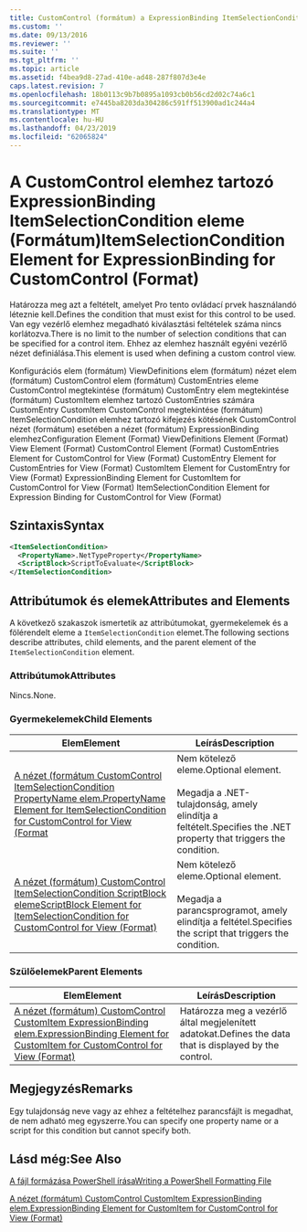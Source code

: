 ```yaml
---
title: CustomControl (formátum) a ExpressionBinding ItemSelectionCondition eleme |} A Microsoft Docs
ms.custom: ''
ms.date: 09/13/2016
ms.reviewer: ''
ms.suite: ''
ms.tgt_pltfrm: ''
ms.topic: article
ms.assetid: f4bea9d8-27ad-410e-ad48-287f807d3e4e
caps.latest.revision: 7
ms.openlocfilehash: 18b0113c9b7b0895a1093cb0b56cd2d02c74a6c1
ms.sourcegitcommit: e7445ba8203da304286c591ff513900ad1c244a4
ms.translationtype: MT
ms.contentlocale: hu-HU
ms.lasthandoff: 04/23/2019
ms.locfileid: "62065824"
---
```

# <a name="itemselectioncondition-element-for-expressionbinding-for-customcontrol-format"></a><span data-ttu-id="eb305-102">A CustomControl elemhez tartozó ExpressionBinding ItemSelectionCondition eleme (Formátum)</span><span class="sxs-lookup"><span data-stu-id="eb305-102">ItemSelectionCondition Element for ExpressionBinding for CustomControl (Format)</span></span>

<span data-ttu-id="eb305-103">Határozza meg azt a feltételt, amelyet Pro tento ovládací prvek használandó léteznie kell.</span><span class="sxs-lookup"><span data-stu-id="eb305-103">Defines the condition that must exist for this control to be used.</span></span> <span data-ttu-id="eb305-104">Van egy vezérlő elemhez megadható kiválasztási feltételek száma nincs korlátozva.</span><span class="sxs-lookup"><span data-stu-id="eb305-104">There is no limit to the number of selection conditions that can be specified for a control item.</span></span> <span data-ttu-id="eb305-105">Ehhez az elemhez használt egyéni vezérlő nézet definiálása.</span><span class="sxs-lookup"><span data-stu-id="eb305-105">This element is used when defining a custom control view.</span></span>

<span data-ttu-id="eb305-106">Konfigurációs elem (formátum) ViewDefinitions elem (formátum) nézet elem (formátum) CustomControl elem (formátum) CustomEntries eleme CustomControl megtekintése (formátum) CustomEntry elem megtekintése (formátum) CustomItem elemhez tartozó CustomEntries számára CustomEntry CustomItem CustomControl megtekintése (formátum) ItemSelectionCondition elemhez tartozó kifejezés kötésének CustomControl nézet (formátum) esetében a nézet (formátum) ExpressionBinding elemhez</span><span class="sxs-lookup"><span data-stu-id="eb305-106">Configuration Element (Format) ViewDefinitions Element (Format) View Element (Format) CustomControl Element (Format) CustomEntries Element for CustomControl for View (Format) CustomEntry Element for CustomEntries for View (Format) CustomItem Element for CustomEntry for View (Format) ExpressionBinding Element for CustomItem for CustomControl for View (Format) ItemSelectionCondition Element for Expression Binding for CustomControl for View (Format)</span></span>

## <a name="syntax"></a><span data-ttu-id="eb305-107">Szintaxis</span><span class="sxs-lookup"><span data-stu-id="eb305-107">Syntax</span></span>

```xml
<ItemSelectionCondition>
  <PropertyName>.NetTypeProperty</PropertyName>
  <ScriptBlock>ScriptToEvaluate</ScriptBlock>
</ItemSelectionCondition>
```

## <a name="attributes-and-elements"></a><span data-ttu-id="eb305-108">Attribútumok és elemek</span><span class="sxs-lookup"><span data-stu-id="eb305-108">Attributes and Elements</span></span>

<span data-ttu-id="eb305-109">A következő szakaszok ismertetik az attribútumokat, gyermekelemek és a fölérendelt eleme a `ItemSelectionCondition` elemet.</span><span class="sxs-lookup"><span data-stu-id="eb305-109">The following sections describe attributes, child elements, and the parent element of the `ItemSelectionCondition` element.</span></span>

### <a name="attributes"></a><span data-ttu-id="eb305-110">Attribútumok</span><span class="sxs-lookup"><span data-stu-id="eb305-110">Attributes</span></span>

<span data-ttu-id="eb305-111">Nincs.</span><span class="sxs-lookup"><span data-stu-id="eb305-111">None.</span></span>

### <a name="child-elements"></a><span data-ttu-id="eb305-112">Gyermekelemek</span><span class="sxs-lookup"><span data-stu-id="eb305-112">Child Elements</span></span>

|<span data-ttu-id="eb305-113">Elem</span><span class="sxs-lookup"><span data-stu-id="eb305-113">Element</span></span>|<span data-ttu-id="eb305-114">Leírás</span><span class="sxs-lookup"><span data-stu-id="eb305-114">Description</span></span>|
|-------------|-----------------|
|[<span data-ttu-id="eb305-115">A nézet (formátum CustomControl ItemSelectionCondition PropertyName elem.</span><span class="sxs-lookup"><span data-stu-id="eb305-115">PropertyName Element for ItemSelectionCondition for CustomControl for View (Format</span></span>](./propertyname-element-for-itemselectioncondition-for-customcontrol-for-view-format.md)|<span data-ttu-id="eb305-116">Nem kötelező eleme.</span><span class="sxs-lookup"><span data-stu-id="eb305-116">Optional element.</span></span><br /><br /> <span data-ttu-id="eb305-117">Megadja a .NET-tulajdonság, amely elindítja a feltételt.</span><span class="sxs-lookup"><span data-stu-id="eb305-117">Specifies the .NET property that triggers the condition.</span></span>|
|[<span data-ttu-id="eb305-118">A nézet (formátum) CustomControl ItemSelectionCondition ScriptBlock eleme</span><span class="sxs-lookup"><span data-stu-id="eb305-118">ScriptBlock Element for ItemSelectionCondition for CustomControl for View (Format)</span></span>](./scriptblock-element-for-itemselectioncondition-for-customcontrol-for-view-format.md)|<span data-ttu-id="eb305-119">Nem kötelező eleme.</span><span class="sxs-lookup"><span data-stu-id="eb305-119">Optional element.</span></span><br /><br /> <span data-ttu-id="eb305-120">Megadja a parancsprogramot, amely elindítja a feltétel.</span><span class="sxs-lookup"><span data-stu-id="eb305-120">Specifies the script that triggers the condition.</span></span>|

### <a name="parent-elements"></a><span data-ttu-id="eb305-121">Szülőelemek</span><span class="sxs-lookup"><span data-stu-id="eb305-121">Parent Elements</span></span>

|<span data-ttu-id="eb305-122">Elem</span><span class="sxs-lookup"><span data-stu-id="eb305-122">Element</span></span>|<span data-ttu-id="eb305-123">Leírás</span><span class="sxs-lookup"><span data-stu-id="eb305-123">Description</span></span>|
|-------------|-----------------|
|[<span data-ttu-id="eb305-124">A nézet (formátum) CustomControl CustomItem ExpressionBinding elem.</span><span class="sxs-lookup"><span data-stu-id="eb305-124">ExpressionBinding Element for CustomItem for CustomControl for View (Format)</span></span>](./expressionbinding-element-for-customitem-for-customcontrol-for-view-format.md)|<span data-ttu-id="eb305-125">Határozza meg a vezérlő által megjelenített adatokat.</span><span class="sxs-lookup"><span data-stu-id="eb305-125">Defines the data that is displayed by the control.</span></span>|

## <a name="remarks"></a><span data-ttu-id="eb305-126">Megjegyzés</span><span class="sxs-lookup"><span data-stu-id="eb305-126">Remarks</span></span>

<span data-ttu-id="eb305-127">Egy tulajdonság neve vagy az ehhez a feltételhez parancsfájlt is megadhat, de nem adható meg egyszerre.</span><span class="sxs-lookup"><span data-stu-id="eb305-127">You can specify one property name or a script for this condition but cannot specify both.</span></span>

## <a name="see-also"></a><span data-ttu-id="eb305-128">Lásd még:</span><span class="sxs-lookup"><span data-stu-id="eb305-128">See Also</span></span>

[<span data-ttu-id="eb305-129">A fájl formázása PowerShell írása</span><span class="sxs-lookup"><span data-stu-id="eb305-129">Writing a PowerShell Formatting File</span></span>](./writing-a-powershell-formatting-file.md)

[<span data-ttu-id="eb305-130">A nézet (formátum) CustomControl CustomItem ExpressionBinding elem.</span><span class="sxs-lookup"><span data-stu-id="eb305-130">ExpressionBinding Element for CustomItem for CustomControl for View (Format)</span></span>](./expressionbinding-element-for-customitem-for-customcontrol-for-view-format.md)
